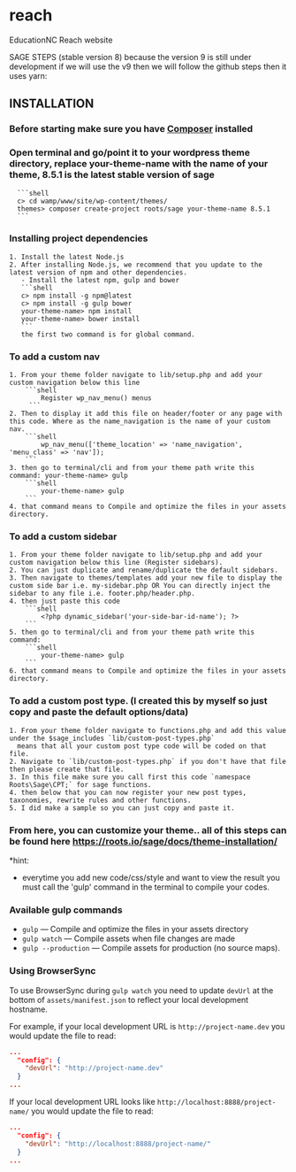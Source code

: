 # reach
EducationNC Reach website 

SAGE STEPS (stable version 8) because the version 9 is still under development if we will use the v9 then we will follow the github steps then it uses yarn:

## INSTALLATION
  ### Before starting make sure you have [Composer](https://getcomposer.org/download/) installed
  
  ### Open terminal and go/point it to your wordpress theme directory,  replace your-theme-name with the name of your theme, 8.5.1 is the latest stable version of sage	
	  ```shell
	  c> cd wamp/www/site/wp-content/themes/ 
	  themes> composer create-project roots/sage your-theme-name 8.5.1
	  ```
	 
	
  ### Installing project dependencies
    1. Install the latest Node.js
	2. After installing Node.js, we recommend that you update to the latest version of npm and other dependencies.
	   - Install the latest npm, gulp and bower
	   ```shell
	   c> npm install -g npm@latest
	   c> npm install -g gulp bower
	   your-theme-name> npm install 
	   your-theme-name> bower install
	   ```
	   the first two command is for global command.
	   
  ### To add a custom nav
    1. From your theme folder navigate to lib/setup.php and add your custom navigation below this line 
		```shell
			Register wp_nav_menu() menus
		 ```
	2. Then to display it add this file on header/footer or any page with this code. Where as the name_navigation is the name of your custom nav.
		```shell
			wp_nav_menu(['theme_location' => 'name_navigation', 'menu_class' => 'nav']);		
		```
    3. then go to terminal/cli and from your theme path write this command: your-theme-name> gulp
		```shell
			your-theme-name> gulp
		```
	4. that command means to Compile and optimize the files in your assets directory.
  
  ### To add a custom sidebar
    1. From your theme folder navigate to lib/setup.php and add your custom navigation below this line (Register sidebars).
	2. You can just duplicate and rename/duplicate the default sidebars.
	3. Then navigate to themes/templates add your new file to display the custom side bar i.e. my-sidebar.php OR You can directly inject the sidebar to any file i.e. footer.php/header.php.
	4. then just paste this code 
		```shell
			<?php dynamic_sidebar('your-side-bar-id-name'); ?> 
		```
    5. then go to terminal/cli and from your theme path write this command:
		```shell
			your-theme-name> gulp
		```
	6. that command means to Compile and optimize the files in your assets directory.
	
  ### To add a custom post type. (I created this by myself so just copy and paste the default options/data)
    1. From your theme folder navigate to functions.php and add this value under the $sage_includes `lib/custom-post-types.php`
	  means that all your custom post type code will be coded on that file.
	2. Navigate to `lib/custom-post-types.php` if you don't have that file then please create that file.
	3. In this file make sure you call first this code `namespace Roots\Sage\CPT;` for sage functions.
	4. then below that you can now register your new post types, taxonomies, rewrite rules and other functions.
	5. I did make a sample so you can just copy and paste it.
	
  ### From here, you can customize your theme.. all of this steps can be found here https://roots.io/sage/docs/theme-installation/
	  

*hint:
 - everytime you add new code/css/style and want to view the result you must call the 'gulp' command in the terminal to compile  your codes.
 
### Available gulp commands

* `gulp` — Compile and optimize the files in your assets directory
* `gulp watch` — Compile assets when file changes are made
* `gulp --production` — Compile assets for production (no source maps).


### Using BrowserSync

To use BrowserSync during `gulp watch` you need to update `devUrl` at the bottom of `assets/manifest.json` to reflect your local development hostname.

For example, if your local development URL is `http://project-name.dev` you would update the file to read:
```json
...
  "config": {
    "devUrl": "http://project-name.dev"
  }
...
```
If your local development URL looks like `http://localhost:8888/project-name/` you would update the file to read:
```json
...
  "config": {
    "devUrl": "http://localhost:8888/project-name/"
  }
...
```